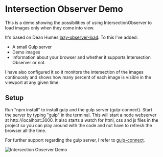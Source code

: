 # Intersection Observer Demo

This is a demo showing the possibilities of using IntersectionObserver to load images only when they come into view.

It's based on Dean Humes [lazy-observer-load](https://github.com/deanhume/lazy-observer-load/). To this I've added:

* A small Gulp server
* Demo images
* Information about your browser and whether it supports Intersection Observer or not. 

I have also configured it so it monitors the intersection of the images continuosly and shows how many percent of each image is visible in the viewport at any given time.

## Setup
Run "npm install" to install gulp and the gulp server (gulp-connect).
Start the server by typing "gulp" in the terminal. This will start a node webserver at http://localhost:3000. It also starts a watch for html, css and js files in the project so you can play around with the code and not have to refresh the browser all the time.

For further support regarding the gulp server, I refer to [gulp-connect](https://www.npmjs.com/package/gulp-connect).

![Intersection Observer Demo](http://smoothdivscroll.com/intersection-observer-demo/intersection-observer-demo-screenshot.png "Intersection Observer Demo")


